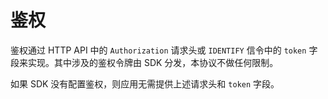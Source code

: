 # 鉴权

鉴权通过 HTTP API 中的 `Authorization` 请求头或 `IDENTIFY` 信令中的 `token` 字段来实现。其中涉及的鉴权令牌由 SDK 分发，本协议不做任何限制。

如果 SDK 没有配置鉴权，则应用无需提供上述请求头和 `token` 字段。
